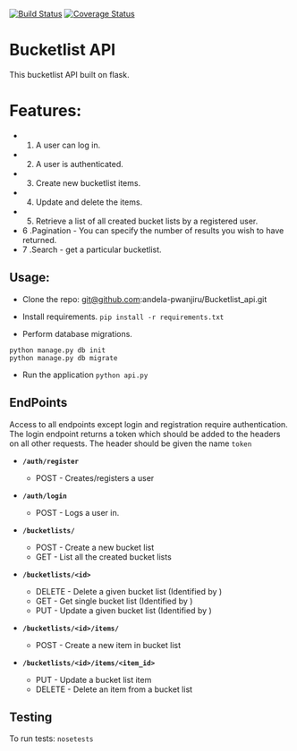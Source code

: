 [![Build Status](https://travis-ci.org/andela-pwanjiru/Bucketlist_api.svg?branch=develop)](https://travis-ci.org/andela-pwanjiru/Bucketlist_api)
[![Coverage Status](https://coveralls.io/repos/github/andela-pwanjiru/Bucketlist_api/badge.svg?branch=develop)](https://coveralls.io/github/andela-pwanjiru/Bucketlist_api?branch=develop)
# Bucketlist API
This bucketlist API built on flask.

# Features:

* 1. A user can log in.
* 2. A user is authenticated.
* 3. Create new bucketlist items.
* 4. Update and delete the items.
* 5. Retrieve a list of all created bucket lists by a registered user.
* 6 .Pagination - You can specify the number of results you wish to have returned.
* 7 .Search - get a particular bucketlist.

## Usage:

* Clone the repo: git@github.com:andela-pwanjiru/Bucketlist_api.git
* Install requirements.
 `pip install -r requirements.txt`

* Perform database migrations.
```
python manage.py db init
python manage.py db migrate
```

* Run the application
`python api.py`


## EndPoints
Access to all endpoints except login and registration require authentication.
The login endpoint returns a token which should be added to the headers on
all other requests. The header should be given the name `token`

* **`/auth/register`**
    * POST - Creates/registers a user

* **`/auth/login`**
    * POST - Logs a user in.

* **`/bucketlists/`**
    * POST - Create a new bucket list
    * GET - List all the created bucket lists

* **`/bucketlists/<id>`**
    * DELETE - Delete a given bucket list (Identified by <id>)
    * GET - Get single bucket list  (Identified by <id>)
    * PUT - Update a given bucket list  (Identified by <id>)


* **`/bucketlists/<id>/items/`**
    * POST - Create a new item in bucket list

* **`/bucketlists/<id>/items/<item_id>`**
    * PUT - Update a bucket list item
    * DELETE - Delete an item from a bucket list



## Testing
To run tests:
`nosetests`
